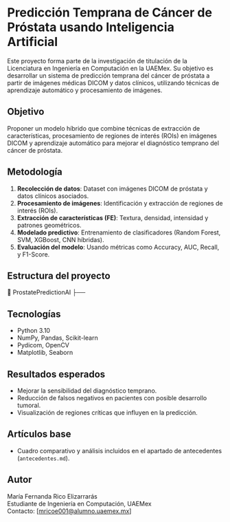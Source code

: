 # Predicción Temprana de Cáncer de Próstata usando Inteligencia Artificial

Este proyecto forma parte de la investigación de titulación de la Licenciatura en Ingeniería en Computación en la UAEMex. Su objetivo es desarrollar un sistema de predicción temprana del cáncer de próstata a partir de imágenes médicas DICOM y datos clínicos, utilizando técnicas de aprendizaje automático y procesamiento de imágenes.

## Objetivo
Proponer un modelo híbrido que combine técnicas de extracción de características, procesamiento de regiones de interés (ROIs) en imágenes DICOM y aprendizaje automático para mejorar el diagnóstico temprano del cáncer de próstata.

## Metodología
1. **Recolección de datos**: Dataset con imágenes DICOM de próstata y datos clínicos asociados.
2. **Procesamiento de imágenes**: Identificación y extracción de regiones de interés (ROIs).
3. **Extracción de características (FE)**: Textura, densidad, intensidad y patrones geométricos.
4. **Modelado predictivo**: Entrenamiento de clasificadores (Random Forest, SVM, XGBoost, CNN híbridas).
5. **Evaluación del modelo**: Usando métricas como Accuracy, AUC, Recall, y F1-Score.

## Estructura del proyecto
📂 ProstatePredictionAI
├──

## Tecnologías
- Python 3.10
- NumPy, Pandas, Scikit-learn
- Pydicom, OpenCV
- Matplotlib, Seaborn

## Resultados esperados
- Mejorar la sensibilidad del diagnóstico temprano.
- Reducción de falsos negativos en pacientes con posible desarrollo tumoral.
- Visualización de regiones críticas que influyen en la predicción.

## Artículos base
- Cuadro comparativo y análisis incluidos en el apartado de antecedentes (`antecedentes.md`).

## Autor
María Fernanda Rico Elizarrarás  
Estudiante de Ingeniería en Computación, UAEMex  
Contacto: [mricoe001@alumno.uaemex.mx]  
